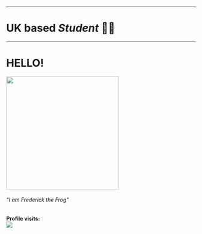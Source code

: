 <hr>
<h1>UK based <i>Student</i> 👨‍💻</h1>
<hr>
<h1>HELLO!</h1>
<img src="grand-budapest.gif" width="300px">
<h6>"I am <i>Frederick the Frog</i>"</h6>
<h4>Profile visits: <br><img src="https://profile-counter.glitch.me/moolordking/count.svg" /></h4>
